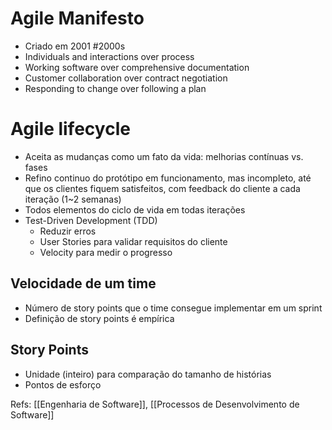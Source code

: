 # Agile Manifesto

- Criado em 2001 #2000s
- Individuals and interactions over process
- Working software over comprehensive documentation
- Customer collaboration over contract negotiation
- Responding to change over following a plan

# Agile lifecycle

- Aceita as mudanças como um fato da vida: melhorias contínuas vs. fases
- Refino continuo do protótipo em funcionamento, mas incompleto, até que os clientes fiquem satisfeitos, com feedback do cliente a cada iteração (1~2 semanas)
- Todos elementos do ciclo de vida em todas iterações
- Test-Driven Development (TDD)
    - Reduzir erros
    - User Stories para validar requisitos do cliente
    - Velocity para medir o progresso

## Velocidade de um time

- Número de story points que o time consegue implementar em um sprint
- Definição de story points é empírica

## Story Points

- Unidade (inteiro) para comparação do tamanho de histórias
- Pontos de esforço

Refs: [[Engenharia de Software]], [[Processos de Desenvolvimento de Software]]